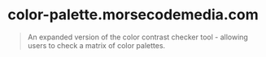 # color-palette.morsecodemedia.com

> An expanded version of the color contrast checker tool - allowing users to check a matrix of color palettes.
